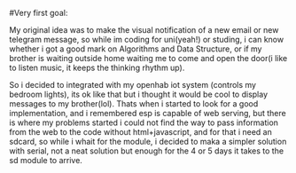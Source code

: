 #Very first goal:

  My original idea was to make the visual notification of a new email or new telegram message, so while im coding for uni(yeah!) or   studing, i can know whether i got a good mark on Algorithms and Data Structure,
  or if my brother is waiting outside home waiting me to come and open the door(i like to listen music, it keeps the thinking rhythm up).
  
  So i decided to integrated with my openhab iot system (controls my bedroom lights), its ok like that but i thought it would be cool to display messages to my brother(lol).
  Thats when i started to look for a good implementation, and i remembered esp is capable of web serving, but there is where my problems started i could not find the way to pass information 
  from the web to the code without html+javascript, and for that i need an sdcard, so while i whait for the module, i decided to maka a simpler solution
  with serial, not a neat solution but enough for the 4 or 5 days it takes to the sd module to arrive.
